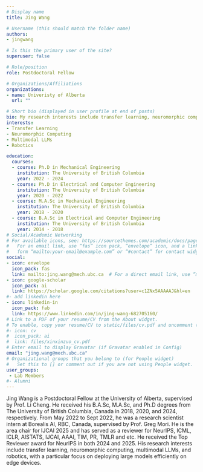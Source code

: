 ```yaml
---
# Display name
title: Jing Wang

# Username (this should match the folder name)
authors:
- jingwang

# Is this the primary user of the site?
superuser: false

# Role/position
role: Postdoctoral Fellow

# Organizations/Affiliations
organizations:
- name: Univeristy of Alberta
  url: ""

# Short bio (displayed in user profile at end of posts)
bio: My research interests include transfer learning, neuromorphic computing, multimodal LLMs, and robotics. In particular, when it comes to deploying large models efficiently on edge devices.
interests:
- Transfer Learning
- Neuromorphic Computing
- Multimodal LLMs
- Robotics

education:
  courses:
  - course: Ph.D in Mechanical Engineering
    institution: The University of British Columbia
    year: 2022 - 2024
  - course: Ph.D in Electrical and Computer Engineering
    institution: The University of British Columbia
    year: 2020 - 2022
  - course: M.A.Sc in Mechanical Engineering
    institution: The University of British Columbia
    year: 2018 - 2020
  - course: B.A.Sc in Electrical and Computer Engineering
    institution: The University of British Columbia
    year: 2014 - 2018
# Social/Academic Networking
# For available icons, see: https://sourcethemes.com/academic/docs/page-builder/#icons
#   For an email link, use “fas” icon pack, “envelope” icon, and a link in the
#   form “mailto:your-email@example.com” or “#contact” for contact widget.
social:
- icon: envelope
  icon_pack: fas
  link: mailto:jing.wang@mech.ubc.ca  # For a direct email link, use “mailto:test@example.org”.
- icon: google-scholar
  icon_pack: ai
  link: https://scholar.google.com/citations?user=c1ZNx5AAAAAJ&hl=en
#- add linkedin here
- icon: linkedin-in
  icon_pack: fab
  link: https://www.linkedin.com/in/jing-wang-682705160/
# Link to a PDF of your resume/CV from the About widget.
# To enable, copy your resume/CV to static/files/cv.pdf and uncomment the lines below.
#- icon: cv
#  icon_pack: ai
#  link: files/xinxinzuo_cv.pdf
# Enter email to display Gravatar (if Gravatar enabled in Config)
email: "jing.wang@mech.ubc.ca"
# Organizational groups that you belong to (for People widget)
#   Set this to [] or comment out if you are not using People widget.
user_groups:
 - Lab Members
#- Alumni
---
```

Jing Wang is a Postdoctoral Fellow at the University of Alberta, supervised by Prof. Li Cheng. He received his B.A.Sc, M.A.Sc, and Ph.D degrees from The University of British Columbia, Canada in 2018, 2020, and 2024, respectively. From May 2022 to Sept 2022, he was a research scientist intern at Borealis AI, RBC, Canada, supervised by Prof. Greg Mori. He is the area chair for IJCAI 2025 and has served as a reviewer for NeurIPS, ICML, ICLR, AISTATS, IJCAI, AAAI, TIM, PR, TMLR and etc. He received the Top Reviewer award for NeurIPS in both 2024 and 2025. His research interests include transfer learning, neuromorphic computing, multimodal LLMs, and robotics, with a particular focus on deploying large models efficiently on edge devices.